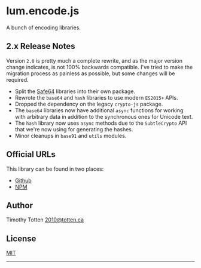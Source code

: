 # lum.encode.js

A bunch of encoding libraries.

## 2.x Release Notes

Version `2.0` is pretty much a complete rewrite, and as the major version
change indicates, is not 100% backwards compatible. I've tried to make the
migration process as painless as possible, but some changes will be required.

- Split the [Safe64] libraries into their own package.
- Rewrote the `base64` and `hash` libraries to use modern `ES2015+` APIs.
- Dropped the dependency on the legacy `crypto-js` package.
- The `base64` libraries now have additional `async` functions for working
  with arbitrary data in addition to the synchronous ones for Unicode text.
- The `hash` library now uses `async` methods due to the `SubtleCrypto` API
  that we're now using for generating the hashes.
- Minor cleanups in `base91` and `utils` modules.

## Official URLs

This library can be found in two places:

 * [Github](https://github.com/supernovus/lum.encode.js)
 * [NPM](https://www.npmjs.com/package/@lumjs/encode)

## Author

Timothy Totten <2010@totten.ca>

## License

[MIT](https://spdx.org/licenses/MIT.html)

---

[Safe64]: https://github.com/supernovus/lum.safe64-data.js